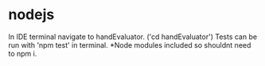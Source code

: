 # nodejs

In IDE terminal navigate to handEvaluator. ('cd handEvaluator')
Tests can be run with 'npm test' in terminal.
*Node modules included so shouldnt need to npm i.
